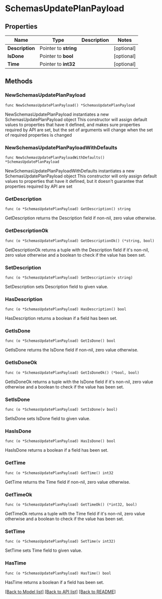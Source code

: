 # SchemasUpdatePlanPayload

## Properties

Name | Type | Description | Notes
------------ | ------------- | ------------- | -------------
**Description** | Pointer to **string** |  | [optional] 
**IsDone** | Pointer to **bool** |  | [optional] 
**Time** | Pointer to **int32** |  | [optional] 

## Methods

### NewSchemasUpdatePlanPayload

`func NewSchemasUpdatePlanPayload() *SchemasUpdatePlanPayload`

NewSchemasUpdatePlanPayload instantiates a new SchemasUpdatePlanPayload object
This constructor will assign default values to properties that have it defined,
and makes sure properties required by API are set, but the set of arguments
will change when the set of required properties is changed

### NewSchemasUpdatePlanPayloadWithDefaults

`func NewSchemasUpdatePlanPayloadWithDefaults() *SchemasUpdatePlanPayload`

NewSchemasUpdatePlanPayloadWithDefaults instantiates a new SchemasUpdatePlanPayload object
This constructor will only assign default values to properties that have it defined,
but it doesn't guarantee that properties required by API are set

### GetDescription

`func (o *SchemasUpdatePlanPayload) GetDescription() string`

GetDescription returns the Description field if non-nil, zero value otherwise.

### GetDescriptionOk

`func (o *SchemasUpdatePlanPayload) GetDescriptionOk() (*string, bool)`

GetDescriptionOk returns a tuple with the Description field if it's non-nil, zero value otherwise
and a boolean to check if the value has been set.

### SetDescription

`func (o *SchemasUpdatePlanPayload) SetDescription(v string)`

SetDescription sets Description field to given value.

### HasDescription

`func (o *SchemasUpdatePlanPayload) HasDescription() bool`

HasDescription returns a boolean if a field has been set.

### GetIsDone

`func (o *SchemasUpdatePlanPayload) GetIsDone() bool`

GetIsDone returns the IsDone field if non-nil, zero value otherwise.

### GetIsDoneOk

`func (o *SchemasUpdatePlanPayload) GetIsDoneOk() (*bool, bool)`

GetIsDoneOk returns a tuple with the IsDone field if it's non-nil, zero value otherwise
and a boolean to check if the value has been set.

### SetIsDone

`func (o *SchemasUpdatePlanPayload) SetIsDone(v bool)`

SetIsDone sets IsDone field to given value.

### HasIsDone

`func (o *SchemasUpdatePlanPayload) HasIsDone() bool`

HasIsDone returns a boolean if a field has been set.

### GetTime

`func (o *SchemasUpdatePlanPayload) GetTime() int32`

GetTime returns the Time field if non-nil, zero value otherwise.

### GetTimeOk

`func (o *SchemasUpdatePlanPayload) GetTimeOk() (*int32, bool)`

GetTimeOk returns a tuple with the Time field if it's non-nil, zero value otherwise
and a boolean to check if the value has been set.

### SetTime

`func (o *SchemasUpdatePlanPayload) SetTime(v int32)`

SetTime sets Time field to given value.

### HasTime

`func (o *SchemasUpdatePlanPayload) HasTime() bool`

HasTime returns a boolean if a field has been set.


[[Back to Model list]](../README.md#documentation-for-models) [[Back to API list]](../README.md#documentation-for-api-endpoints) [[Back to README]](../README.md)


